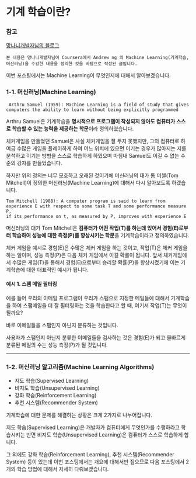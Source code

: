 # 기계 학습이란?

### 참고

[망나니개발자님의 블로그](https://mangkyu.tistory.com/31?category=767742)

```
본 내용은 망나니개발자님이 Coursera에서 Andrew ng 의 Machine Learning(기계학습, 머신러닝)을 수강한 내용을 정리한 것을 바탕으로 작성된 글입니다. 
```

이번 포스팅에서는 Machine Learning이 무엇인지에 대해서 알아보겠습니다.

### 1-1. 머신러닝(Machine Learning)

```
 Arthru Samuel (1959): Machine Learning is a field of study that gives computers the ability to learn without being explicitly programmed
```

Arthru Samuel은 기계학습을 **명시적으로 프로그램이 작성되지 않아도 컴퓨터가 스스로 학습할 수 있는 능력을 제공하는 학문**이라 정의하였습니다.

체커게임을 만들었던 Samuel은 사실 체커게임을 잘 두지 못했지만, 그의 컴퓨터로 하여금 수많은 게임을 플레이하게 하여 어느 위치에 있으면 이기는 경우가 많아지는 지를 분석하고 이기는 방법을 스스로 학습하게 하였으며 마침내 Samuel도 이길 수 없는 수준의 강자를 만들었습니다.

하지만 위의 정의는 너무 모호하고 오래된 것이기에 머신러닝의 대가 톰 미첼(Tom Mitchell)이 정의한 머신러닝(Machine Learning)에 대해서 다시 알아보도록 하겠습니다.

```
Tom Mitchell (1988): A computer program is said to learn from experience E with respect to some task T and some performance measure P,
if its performance on t, as measured by P, improves with experience E
```

머신러닝의 대가 Tom Mitchell은 **컴퓨터가 어떤 작업(T)를 하는데 있어서 경험(E)로부터 학습하여 성능에 대한 측정(P)를 향상시키는 학문**을 기계학습이라고 정의하였습니다.

체커 게임을 예시로 경험(E)은 수많은 체커 게임을 하는 것이고, 작업(T)은 체커 게임을 하는 일이며, 성능 측정(P)은 다음 체커 게임에서 이길 확룔이 됩니다. 앞서 체커게임에서 수많은 게임(T)을 통해서 경험(E)으로부터 승리할 확률(P)을 향상시켰기에 이는 기계학습에 대한 대표적인 예시가 됩니다.

#### 예시 1. 스팸 메일 필터링

예를 들어 우리의 이메일 프로그램이 우리가 스팸으로 지정한 메일들에 대해서 기계학습을 하여 스팸메일을 더 잘 필터링하는 것을 학습한다고 할 때, 여기서 작업(T)는 무엇이 될까요?

바로 이메일들을 스팸인지 아닌지 분류하는 것입니다.

사용자가 스팸인지 아닌지 분류한 이메일들을 검사하는 것은 경험(E)가 되고 올바르게 분류된 메일의 수는 성능 측정(P)가 될 것입니다.

***

### 1-2. 머신러닝 알고리즘(Machine Learning Algorithms)

* 지도 학습(Supervised Learning)
* 비지도 학습(Unsupervised Learning)
* 강화 학습(Reinforcement Learning)
* 추천 시스템(Recommender System)

기계학습에 대한 문제를 해결하는 상황은 크게 2가지로 나누어집니다.

지도 학습(Supervised Learning)은 개발자가 컴퓨터에게 무엇인가를 수행하라고 학습시키는 반면 비지도 학습(Unsupervised Learning)은 컴퓨터가 스스로 학습하게 합니다.

그 외에도 강화 학습(Reinforcement Learning), 추천 시스템(Recommender System) 등이 있는데 이번 포스팅에서는 개요에 대해서만 짚으므로 다음 포스팅에서 2개의 학습 방법에 대해서 자세히 다뤄보겠습니다.
